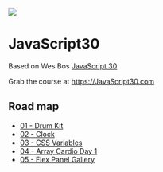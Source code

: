 ![](https://javascript30.com/images/JS3-social-share.png)

# JavaScript30

Based on Wes Bos [JavaScript 30](https://github.com/wesbos/JavaScript30)

Grab the course at https://JavaScript30.com

## Road map

* [01 - Drum Kit](https://renatodelpupo.github.io/challenge-js30/01-javascript-drum-kit/)
* [02 - Clock](https://renatodelpupo.github.io/challenge-js30/02-js-and-css-clock/)
* [03 - CSS Variables](https://renatodelpupo.github.io/challenge-js30/03-css-variables/)
* [04 - Array Cardio Day 1](https://renatodelpupo.github.io/challenge-js30/04-array-cardio-day-1/)
* [05 - Flex Panel Gallery](https://renatodelpupo.github.io/challenge-js30/05-flex-panel-gallery/)
